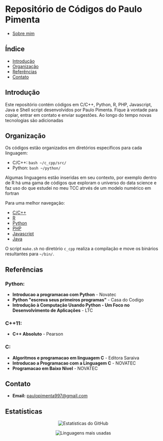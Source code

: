 # Repositório de Códigos do Paulo Pimenta

 - [Sobre mim](./aboutme.md)

## Índice

- [Introdução](#Introdução)
- [Organização](#Organização)
- [Referências](#Referências)
- [Contato](#Contato)

## Introdução

Este repositório contém códigos em C/C++, Python, R, PHP, Javascript, Java e Shell script desenvolvidos por Paulo Pimenta. Fique à vontade para copiar, entrar em contato e enviar sugestões. Ao longo do tempo novas tecnologias são adicionadas

## Organização

Os códigos estão organizados em diretórios específicos para cada linguagem:

- C/C++:  ```bash ~/c_cpp/src/```
- Python: ```bash ~/python/```

Algumas linguagens estão inseridas em seu contexto, por exemplo dentro de R há uma gama de códigos que exploram o universo do data science e faz uso do que estudei no meu TCC atrvés de um modelo numérico em fortran

Para uma melhor navegação:

- [C/C++](https://github.com/paulopimenta6/ph_codes/tree/master/c_cpp)
- [R](https://github.com/paulopimenta6/ph_codes/tree/master/R)
- [Python](https://github.com/paulopimenta6/ph_codes/tree/master/python)
- [PHP](https://github.com/paulopimenta6/ph_codes/tree/master/php)
- [Javascript](https://github.com/paulopimenta6/ph_codes/tree/master/php)
- [Java](https://github.com/paulopimenta6/ph_codes/tree/master/java)

O script `make.sh` no diretório `c_cpp` realiza a compilação e move os binários resultantes para `~/bin/`.

## Referências

### Python:

- **Introducao a programacao com Python** - Novatec
- **Python "escreva seus primeiros programas"** - Casa do Codigo
- **Introdução à Computação Usando Python - Um Foco no Desenvolvimento de Aplicações** - LTC

### C++11:

- **C++ Absoluto** - Pearson

### C:

- **Algoritmos e programacao em linguagem C** - Editora Saraiva
- **Introducao a Programacao com a Linguagem C** - NOVATEC
- **Programacao em Baixo Nivel** - NOVATEC

## Contato

- **Email:** paulopimenta997@gmail.com

## Estatísticas

<p align="center">
  <img src="https://github-readme-stats.vercel.app/api?username=paulopimenta6&show_icons=true&theme=dracula&locale=pt-br" alt="Estatísticas do GitHub" />
</p>

<p align="center">
  <img src="https://github-readme-stats.vercel.app/api/top-langs/?username=paulopimenta6&layout=compact&theme=dracula&locale=pt-br" alt="Linguagens mais usadas" />
</p>

